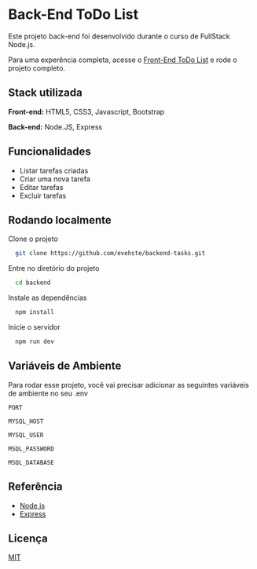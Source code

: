
# Back-End ToDo List

Este projeto back-end foi desenvolvido durante o curso de FullStack Node.js.

Para uma experência completa, acesse o  [Front-End ToDo List](https://github.com/evehste/backend-tasks) e rode o projeto completo.

## Stack utilizada

**Front-end:** HTML5, CSS3, Javascript, Bootstrap

**Back-end:** Node.JS, Express


## Funcionalidades

- Listar tarefas criadas
- Criar uma nova tarefa
- Editar tarefas
- Excluir tarefas


## Rodando localmente

Clone o projeto

```bash
  git clone https://github.com/evehste/backend-tasks.git
```

Entre no diretório do projeto

```bash
  cd backend
```

Instale as dependências

```bash
  npm install
```

Inicie o servidor

```bash
  npm run dev
```

## Variáveis de Ambiente

Para rodar esse projeto, você vai precisar adicionar as seguintes variáveis de ambiente no seu .env

`PORT` 

`MYSQL_HOST`

`MYSQL_USER`

`MSQL_PASSWORD`

`MSQL_DATABASE`


## Referência

 - [Node,js](https://nodejs.org/docs/latest-v18.x/api/)
 - [Express](https://expressjs.com/pt-br/guide/routing.html)


## Licença

[MIT](https://choosealicense.com/licenses/mit/)

